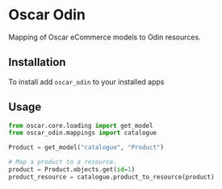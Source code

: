 # Oscar Odin

Mapping of Oscar eCommerce models to Odin resources.

## Installation

To install add `oscar_odin` to your installed apps

## Usage

```python
from oscar.core.loading import get_model
from oscar_odin.mappings import catalogue

Product = get_model("catalogue", "Product")

# Map a product to a resource.
product = Product.objects.get(id=1)
product_resource = catalogue.product_to_resource(product)
```
